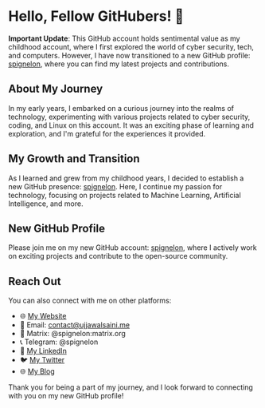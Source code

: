 # Hello, Fellow GitHubers! 👋

**Important Update**: This GitHub account holds sentimental value as my childhood account, where I first explored the world of cyber security, tech, and computers. However, I have now transitioned to a new GitHub profile: [spignelon](https://github.com/spignelon), where you can find my latest projects and contributions.

## About My Journey

In my early years, I embarked on a curious journey into the realms of technology, experimenting with various projects related to cyber security, coding, and Linux on this account. It was an exciting phase of learning and exploration, and I'm grateful for the experiences it provided.

## My Growth and Transition

As I learned and grew from my childhood years, I decided to establish a new GitHub presence: [spignelon](https://github.com/spignelon). Here, I continue my passion for technology, focusing on projects related to Machine Learning, Artificial Intelligence, and more.

## New GitHub Profile

Please join me on my new GitHub account: [spignelon](https://github.com/spignelon), where I actively work on exciting projects and contribute to the open-source community.

## Reach Out

You can also connect with me on other platforms:

- 🌐 [My Website](https://ujjawalsaini.me/)
- 📧 Email: contact@ujjawalsaini.me
- 💬 Matrix: @spignelon:matrix.org
- 📞 Telegram: @spignelon
- 📄 [My LinkedIn](https://www.linkedin.com/in/spignelon)
- 🐦 [My Twitter](https://twitter.com/spignelon)
- 🌐 [My Blog](https://blog.ujjawalsaini.me/)

Thank you for being a part of my journey, and I look forward to connecting with you on my new GitHub profile!

